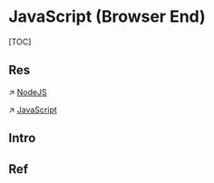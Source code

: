 # JavaScript (Browser End)

[TOC]



## Res
↗ [NodeJS](../../../../🔑%20CS_Core/👩‍💻%20Languages%20Programming/Compiled%20Languages/NodeJS/NodeJS.md)

↗ [JavaScript](../../../../🔑%20CS_Core/👩‍💻%20Languages%20Programming/Compiled%20Languages/NodeJS/JavaScript.md)



## Intro


## Ref